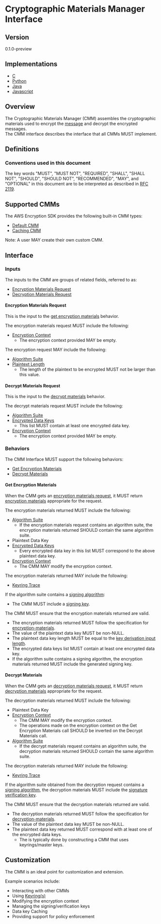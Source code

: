 [//]: # (Copyright 2019 Amazon.com, Inc. or its affiliates. All Rights Reserved.)
[//]: # (SPDX-License-Identifier: CC-BY-SA-4.0)

# Cryptographic Materials Manager Interface

## Version

0.1.0-preview

## Implementations

- [C](https://github.com/aws/aws-encryption-sdk-c/blob/master/include/aws/cryptosdk/materials.h)
- [Python](https://github.com/aws/aws-encryption-sdk-python/blob/master/src/aws_encryption_sdk/materials_managers/__init__.py)
- [Java](https://github.com/aws/aws-encryption-sdk-java/blob/master/src/main/java/com/amazonaws/encryptionsdk/CryptoMaterialsManager.java)
- [Javascript](https://github.com/awslabs/aws-encryption-sdk-javascript/blob/master/modules/material-management/src/materials_manager.ts)

## Overview

The Cryptographic Materials Manager (CMM) assembles the cryptographic materials used to encrypt the [message](../data-format/message.md) and decrypt the encrypted messages.  
The CMM interface describes the interface that all CMMs MUST implement.

## Definitions

### Conventions used in this document

The key words "MUST", "MUST NOT", "REQUIRED", "SHALL", "SHALL NOT", "SHOULD", "SHOULD NOT", "RECOMMENDED", "MAY", and "OPTIONAL" 
in this document are to be interpreted as described in [RFC 2119](https://tools.ietf.org/html/rfc2119).

## Supported CMMs

The AWS Encryption SDK provides the following built-in CMM types:

- [Default CMM](default-cmm.md)
- [Caching CMM](caching-cmm.md)

Note: A user MAY create their own custom CMM.

## Interface

### Inputs

The inputs to the CMM are groups of related fields, referred to as: 

- [Encryption Materials Request](#encryption-materials-request)
- [Decryption Materials Request](#decryption-materials-request)

#### Encryption Materials Request

This is the input to the [get encryption materials](#get-encryption-materials) behavior.  

The encryption materials request MUST include the following:

- [Encryption Context](structures.md#encryption-context)
    - The encryption context provided MAY be empty.

The encryption request MAY include the following:

- [Algorithm Suite](algorithm-suites.md)
- [Plaintext Length](../client-apis/encrypt.md#plaintext-length)
    - The length of the plaintext to be encrypted MUST not be larger than this value.  

#### Decrypt Materials Request

This is the input to the [decrypt materials](#decrypt-materials) behavior.  

The decrypt materials request MUST include the following:

- [Algorithm Suite](algorithm-suites.md)
- [Encrypted Data Keys](structures.md#encrypted-data-keys)
    - This list MUST contain at least one encrypted data key.
- [Encryption Context](structures.md#encryption-context)
    - The encryption context provided MAY be empty.

### Behaviors

The CMM Interface MUST support the following behaviors:

- [Get Encryption Materials](#get-encryption-materials)
- [Decrypt Materials](#decryption-request)

#### Get Encryption Materials

When the CMM gets an [encryption materials request](#encryption-materials-request), 
it MUST return [encryption materials](structures.md#encryption-materials) appropriate for the request.  

The encryption materials returned MUST include the following:

- [Algorithm Suite](algorithm-suites.md)
    - If the encryption materials request contains an algorithm suite, the encryption materials returned SHOULD contain the same algorithm suite.
- Plaintext Data Key
- [Encrypted Data Keys](structures.md#encrypted-data-keys)
    - Every encrypted data key in this list MUST correspond to the above plaintext data key. 
- [Encryption Context](structures.md#encryption-context)
    - The CMM MAY modify the encryption context.   

The encryption materials returned MAY include the following:

- [Keyring Trace](structures.md#keyring-trace)

If the algorithm suite contains a [signing algorithm](algorithm-suites.md#signature-algorithm): 

- The CMM MUST include a [signing key](structures.md#signing-key).  

The CMM MUST ensure that the encryption materials returned are valid.

- The encryption materials returned MUST follow the specification for [encryption-materials](structures.md#encryption-materials).
- The value of the plaintext data key MUST be non-NULL. 
- The plaintext data key length MUST be equal to the [key derivation input length](algorithm-suites.md#key-derivation-input-length). 
- The encrypted data keys list MUST contain at least one encrypted data key. 
- If the algorithm suite contains a signing algorithm, the encryption materials returned MUST include the generated signing key.

#### Decrypt Materials

When the CMM gets an [decryption materials request](#decryption-materials-request), 
it MUST return [decryption materials](structures.md#decryption-materials) appropriate for the request.

The decryption materials returned MUST include the following:

- Plaintext Data Key
- [Encryption Context](structures.md#encryption-context)
   - The CMM MAY modify the encryption context. 
   - The operations made on the encryption context on the Get Encryption Materials call SHOULD be inverted on the Decrypt Materials call. 
- [Algorithm Suite](algorithm-suites.md)
  - If the decrypt materials request contains an algorithm suite, the decryption materials returned SHOULD contain the same algorithm suite.

The decryption materials returned MAY include the following:

- [Keyring Trace](structures.md#keyring-trace)

If the algorithm suite obtained from the decryption request contains a [signing algorithm](algorithm-suites.md#signature-algorithm), 
the decryption materials MUST include the [signature verification key](structures.md#verification-key).   

The CMM MUST ensure that the decryption materials returned are valid.  

- The decryption materials returned MUST follow the specification for [decryption-materials](structures.md#decryption-materials).
- The value of the plaintext data key MUST be non-NULL.
- The plaintext data key returned MUST correspond with at least one of the encrypted data keys. 
    - The is typically done by constructing a CMM that uses keyrings/master keys.

## Customization

The CMM is an ideal point for customization and extension.  

Example scenarios include: 

- Interacting with other CMMs
- Using [Keyring(s)](keyring-interface.md)
- Modifying the encryption context
- Managing the signing/verification keys
- Data key Caching 
- Providing support for policy enforcement 
